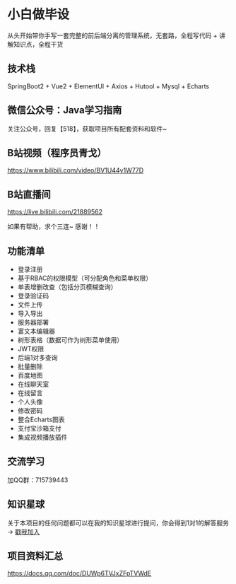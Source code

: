 # 小白做毕设

从头开始带你手写一套完整的前后端分离的管理系统，无套路，全程写代码 + 讲解知识点，全程干货

## 技术栈

SpringBoot2 + Vue2 + ElementUI + Axios + Hutool + Mysql + Echarts

## 微信公众号：Java学习指南

关注公众号，回复【518】，获取项目所有配套资料和软件~


## B站视频（程序员青戈）

https://www.bilibili.com/video/BV1U44y1W77D

## B站直播间

https://live.bilibili.com/21889562

如果有帮助，求个三连~  感谢！！

## 功能清单

- 登录注册
- 基于RBAC的权限模型（可分配角色和菜单权限）
- 单表增删改查（包括分页模糊查询）
- 登录验证码
- 文件上传
- 导入导出
- 服务器部署
- 富文本编辑器
- 树形表格（数据可作为树形菜单使用）
- JWT权限
- 后端1对多查询
- 批量删除
- 百度地图
- 在线聊天室
- 在线留言
- 个人头像
- 修改密码
- 整合Echarts图表
- 支付宝沙箱支付
- 集成视频播放插件

## 交流学习

加QQ群：715739443

## 知识星球

关于本项目的任何问题都可以在我的知识星球进行提问，你会得到1对1的解答服务 → [戳我加入](https://t.zsxq.com/08x4zzHWo)

## 项目资料汇总

https://docs.qq.com/doc/DUWp6TVJxZFpTVWdE







